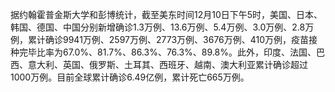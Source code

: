 据约翰霍普金斯大学和彭博统计，截至美东时间12月10日下午5时，美国、日本、韩国、德国、中国分别新增确诊1.3万例、13.6万例、5.4万例、3.0万例、2.8万例，累计确诊9941万例、2597万例、2773万例、3676万例、410万例，疫苗接种完毕比率为67.0%、81.7%、86.3%、76.3%、89.8%。此外，印度、法国、巴西、意大利、英国、俄罗斯、土耳其、西班牙、越南、澳大利亚累计确诊超过1000万例。目前全球累计确诊6.49亿例，累计死亡665万例。